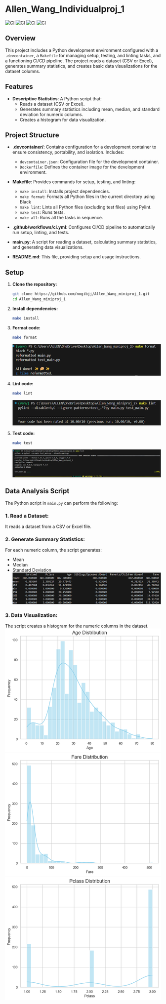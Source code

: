 # Allen_Wang_Individualproj_1

[![CI](https://github.com/nogibjj/Allen_Wang_Individualproj_1/actions/workflows/lint.yml/badge.svg)](https://github.com/nogibjj/Allen_Wang_Individualproj_1/actions/runs/10878492428)
[![CI](https://github.com/nogibjj/Allen_Wang_Individualproj_1/actions/workflows/test.yml/badge.svg)](https://github.com/nogibjj/Allen_Wang_Individualproj_1/actions/runs/10878492421)
[![CI](https://github.com/nogibjj/Allen_Wang_Individualproj_1/actions/workflows/install.yml/badge.svg)](https://github.com/nogibjj/Allen_Wang_Individualproj_1/actions/runs/10878492418)
[![CI](https://github.com/nogibjj/Allen_Wang_Individualproj_1/actions/workflows/format.yml/badge.svg)](https://github.com/nogibjj/Allen_Wang_Individualproj_1/actions/runs/10878492415)

## Overview

This project includes a Python development environment configured with a `.devcontainer`, a `Makefile` for managing setup, testing, and linting tasks, and a functioning CI/CD pipeline.  The project reads a dataset (CSV or Excel), generates summary statistics, and creates basic data visualizations for the dataset columns.

## Features
- **Descriptive Statistics**: A Python script that:
  - Reads a dataset (CSV or Excel).
  - Generates summary statistics including mean, median, and standard deviation for numeric columns.
  - Creates a histogram for data visualization.

## Project Structure

- **.devcontainer/**: Contains configuration for a development container to ensure consistency, portability, and isolation. Includes:
  - `devcontainer.json`: Configuration file for the development container.
  - `Dockerfile`: Defines the container image for the development environment.

- **Makefile**: Provides commands for setup, testing, and linting:
  - `make install`: Installs project dependencies.
  - `make format`: Formats all Python files in the current directory using Black
  - `make lint`: Lints all Python files (excluding test files) using Pylint.
  - `make test`: Runs tests.
  - `make all`: Runs all the tasks in sequence.

- **.github/workflows/ci.yml**: Configures CI/CD pipeline to automatically run setup, linting, and tests.

- **main.py**: A script for reading a dataset, calculating summary statistics, and generating data visualizations.

- **README.md**: This file, providing setup and usage instructions.

## Setup

1. **Clone the repository:**

    ```bash
    git clone https://github.com/nogibjj/Allen_Wang_miniproj_1.git
    cd Allen_Wang_miniproj_1
    ```

2. **Install dependencies:**

    ```bash
    make install
    ```

3. **Format code:**

    ```bash
    make format
    ```
    ![Alt text](format.png)
4. **Lint code:**

    ```bash
    make lint
    ```
   ![Alt text](lint.png)
5. **Test code:**

    ```bash
    make test
    ```
   ![Alt text](test.png)

## Data Analysis Script

The Python script in `main.py` can perform the following:

### 1. **Read a Dataset**:
   It reads a dataset from a CSV or Excel file.

### 2. **Generate Summary Statistics**:
   For each numeric column, the script generates:
   - Mean
   - Median
   - Standard Deviation
    ![Alt text](summary.png)

### 3. **Data Visualization**:
   The script creates a histogram for the numeric columns in the dataset.
    ![Alt text](output/Age_distribution.png)
    ![Alt text](output/Fare_distribution.png)
    ![Alt text](output/Pclass_distribution.png)
    


